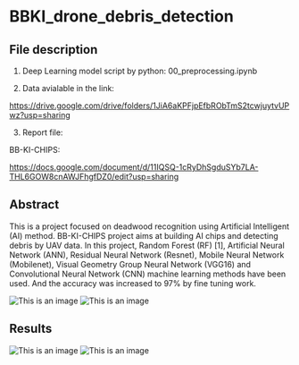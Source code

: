 # BBKI_drone_debris_detection
## File description
1. Deep Learning model script by python:
00_preprocessing.ipynb

2. Data avialable in the link:

https://drive.google.com/drive/folders/1JiA6aKPFjpEfbRObTmS2tcwjuytvUPwz?usp=sharing

3. Report file: 

BB-KI-CHIPS: 

https://docs.google.com/document/d/11IQSQ-1cRyDhSgduSYb7LA-THL6GOW8cnAWJFhgfDZ0/edit?usp=sharing
## Abstract

This is a project focused on deadwood recognition using Artificial Intelligent (AI) method. BB-KI-CHIPS project aims at building AI chips and detecting debris by UAV data.  In this project, Random Forest (RF) [1], Artificial Neural Network (ANN), Residual Neural Network (Resnet), Mobile Neural Network (Mobilenet),  Visual Geometry Group Neural Network (VGG16) and Convolutional Neural Network (CNN) machine learning methods have been used. And the accuracy was increased to 97% by fine tuning work.

![This is an image](https://github.com/SiruiWang0731/BBKI_drone_debris_detection/blob/21e0e074fb94b24fe6c75e0576227d06ba8ad67d/Screenshot%202023-02-14%20at%2013.57.26.png=250x50)
![This is an image](https://github.com/SiruiWang0731/BBKI_drone_debris_detection/blob/9714ffdbe6bd5f72d3c430e1e8d08bb28301f8d3/Screenshot%202023-02-14%20at%2013.57.50.png=250x250)

## Results

![This is an image](https://github.com/SiruiWang0731/BBKI_drone_debris_detection/blob/9714ffdbe6bd5f72d3c430e1e8d08bb28301f8d3/Screenshot%202023-02-14%20at%2013.58.30.png=250x250)
![This is an image](https://github.com/SiruiWang0731/BBKI_drone_debris_detection/blob/64298d1215f686153169218514b98fe6989e5f20/Screenshot%202023-02-14%20at%2014.03.27.png=250x250)
